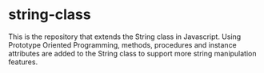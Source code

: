 # string-class
This is the repository that extends the String class in Javascript. Using Prototype Oriented Programming, methods, procedures and instance attributes are added to the String class to support more string manipulation features.
